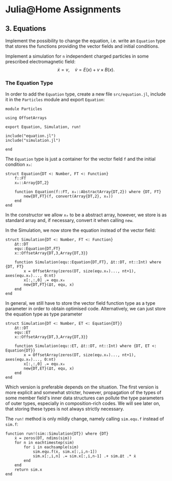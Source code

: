 
# Julia@Home Assignments

## 3. Equations

Implement the possibility to change the equation, i.e. write an `Equation` type that stores the functions providing the vector fields and initial conditions.

Implement a simulation for `n` independent charged particles in some prescribed electromagnetic field:
$$
\dot{x} = v , \quad
\dot{v} = E (x) + v \times B(x) .
$$


### The Equation Type

In order to add the `Equation` type, create a new file `src/equation.jl`, include it in the `Particles` module and export `Equation`:
```julia; eval=false
module Particles

using OffsetArrays

export Equation, Simulation, run!

include("equation.jl")
include("simulation.jl")

end
```

The `Equation` type is just a container for the vector field `f` and the initial condition `x₀`:
```julia; eval=false
struct Equation{DT <: Number, FT <: Function}
    f::FT
    x₀::Array{DT,2}

    function Equation(f::FT, x₀::AbstractArray{DT,2}) where {DT, FT}
        new{DT,FT}(f, convert(Array{DT,2}, x₀))
    end
end
```
In the constructor we allow `x₀` to be a abstract array, however, we store is as standard array and, if necessary, convert it when calling `new`.

In the Simulation, we now store the equation instead of the vector field:
```julia; eval=false
struct Simulation{DT <: Number, FT <: Function}
    Δt::DT
    equ::Equation{DT,FT}
    x::OffsetArray{DT,3,Array{DT,3}}

    function Simulation(equ::Equation{DT,FT}, Δt::DT, nt::Int) where {DT, FT}
        x = OffsetArray(zeros(DT, size(equ.x₀)..., nt+1), axes(equ.x₀)..., 0:nt)
        x[:,:,0] .= equ.x₀
        new{DT,FT}(Δt, equ, x)
    end
end
```
In general, we still have to store the vector field function type as a type parameter in order to obtain optimised code.
Alternatively, we can just store the equation type as type parameter
```julia; eval=false
struct Simulation{DT <: Number, ET <: Equation{DT}}
    Δt::DT
    equ::ET
    x::OffsetArray{DT,3,Array{DT,3}}

    function Simulation(equ::ET, Δt::DT, nt::Int) where {DT, ET <: Equation{DT}}
        x = OffsetArray(zeros(DT, size(equ.x₀)..., nt+1), axes(equ.x₀)..., 0:nt)
        x[:,:,0] .= equ.x₀
        new{DT,ET}(Δt, equ, x)
    end
end
```
Which version is preferable depends on the situation. The first version is more explicit and somewhat stricter, however, propagation of the types of some member field's inner data structures can pollute the type parameters of outer types, especially in composition-rich codes.
We will see later on, that storing these types is not always strictly necessary.

The `run!` method is only mildly change, namely calling `sim.equ.f` instead of `sim.f`:
```julia; eval=false
function run!(sim::Simulation{DT}) where {DT}
    ẋ = zeros(DT, ndims(sim))
    for n in eachtimestep(sim)
        for i in eachsample(sim)
            sim.equ.f(ẋ, sim.x[:,i,n-1])
            sim.x[:,i,n] .= sim.x[:,i,n-1] .+ sim.Δt .* ẋ
        end
    end
    return sim.x
end
```
